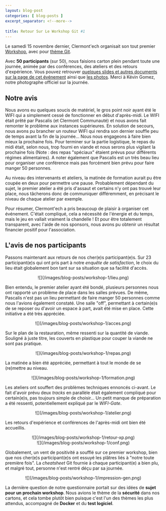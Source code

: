```yaml
---
layout: blog-post
categories: [ blog-posts ]
excerpt_separator: <!--more-->

title: Retour Sur Le Workshop Git #1
---
```


Le samedi 15 novembre dernier, Clermont'ech organisait son tout premier
[Workshop](http://clermontech.org/workshops/), avec pour [thème
Git](http://clermontech.org/workshops/workshop-1-git.html).

Avec **50 participants** (sur 50), nous faisions carton plein pendant toute une
journée, animée par des conférences, des ateliers et des retours d'expérience.
Vous pouvez retrouver [quelques slides et autres documents sur la page de cet
événement](http://clermontech.org/workshops/workshop-1-git.html#slides-et-autres-resources)
ainsi que [les
photos](https://www.flickr.com/photos/96523012@N07/sets/72157648965851588).
Merci à Kévin Gomez, notre photographe officiel sur la journée.

<!--more-->

## Notre avis

Nous avons eu quelques soucis de matériel, le gros point noir ayant été le WIFI
qui a simplement cessé de fonctionner en début d'après-midi. Le WIFI était
prêté par Pascalis (et Clermont Communauté) et nous avons fait remonter le
problème aux instances supérieures. En solution de secours, nous avons pu
brancher un routeur WIFI qui rendra son dernier souffle peu de temps avant la
fin de la journée... Nous nous engageons à faire bien mieux la prochaine fois.
Pour terminer sur la partie logistique, le repas du midi était, selon nous,
trop fourni en viande et nous serons plus vigilant la prochaine fois (Note :
des repas "spéciaux" étaient prévus pour différents régimes alimentaires). A
noter également que Pascalis est un très beau lieu pour organiser une
conférence mais pas forcément bien prévu pour faire manger 50 personnes.

Au niveau des intervenants et ateliers, la matinée de formation aurait pu être
coupée en deux pour permettre une pause. Probablement dépendant du sujet, le
premier atelier a été pris d'assaut et certains n'y ont pas trouvé leur place,
nous tâcherons donc de communiquer différemment, en précisant le niveau de
chaque atelier par exemple.

Pour résumer, Clermont'ech a pris beaucoup de plaisir à organiser cet
événement. C'était compliqué, cela a nécessité de l'énergie et du temps, mais
le jeu en vallait vraiment la chandelle ! Et pour être totalement transparent,
avec l'aide de nos sponsors, nous avons pu obtenir un résultat financier
positif pour l'association.

## L'avis de nos participants

Passons maintenant aux retours de nos cher(e)s participant(e)s. Sur 23
participant(e)s qui ont pris part à notre _enquête de satisfaction_, le choix
du lieu était globalement bon tant sur sa situation que sa facilité d'accès.

<center>
![](/images/blog-posts/workshop-1/lieu.png)
</center>

Bien entendu, le premier atelier ayant été bondé, plusieurs personnes nous ont
rapporté un problème de place dans les salles prévues. De même, Pascalis n'est
pas un lieu permettant de faire manger 50 personnes comme nous l'avions
également constaté. Une salle "off", permettant à certain(e)s de se reposer ou
d'avoir un espace à part, avait été mise en place. Cette initiative a été très
appréciée.

<center>
![](/images/blog-posts/workshop-1/acces.png)
</center>

Sur le plan de la restauration, même ressenti sur la quantité de viande.
Souligné à juste titre, les couverts en plastique pour couper la viande ne sont
pas pratique.

<center>
![](/images/blog-posts/workshop-1/repas.png)
</center>

La matinée a bien été appréciée, permettant à tout le monde de se (re)mettre au
niveau.

<center>
![](/images/blog-posts/workshop-1/formation.png)
</center>

Les ateliers ont souffert des problèmes techniques ennoncés ci-avant. Le fait
d'avoir prévu deux _tracks_ en parallèle était également compliqué pour
certain(e)s, pas toujours simple de choisir... Un petit manque de préparation a
été ressenti, potentiellement expliqué par le _WIFI-Gate_.

<center>
![](/images/blog-posts/workshop-1/atelier.png)
</center>

Les retours d'expérience et conférences de l'après-midi ont bien été
accueillis.

<center>
![](/images/blog-posts/workshop-1/retour-xp.png)
</center>

<center>
![](/images/blog-posts/workshop-1/conf.png)
</center>

Globalement, un vent de positivité a soufflé sur ce premier workshop, bien que
nos cher(e)s participant(e)s ont essuyé les plâtres liés à "notre toute
première fois". La _cheatsheet_ Git fournie à chaque participant(e) a bien plu,
et malgré tout, personne n'est rentré déçu par sa journée.

<center>
![](/images/blog-posts/workshop-1/impression-gen.png)
</center>

La dernière question de notre questionnaire portait sur des idées de **sujet
pour un prochain workshop**. Nous avions le thème de la **sécurité** dans nos
cartons, et cela tombe plutôt bien puisque c'est l'un des thèmes les plus
attendus, accompagné de **Docker** et du **test logiciel**.

